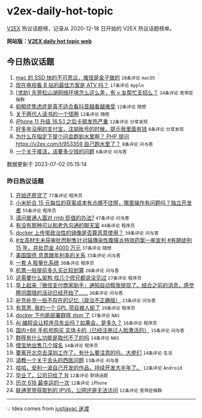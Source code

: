 # v2ex-daily-hot-topic

[V2EX](https://www.v2ex.com/) 热议话题榜，记录从 2020-12-18 日开始的 V2EX 热议话题榜单。

**网站版：[V2EX daily hot topic web](https://boojack.github.io/v2ex-daily-hot-topic-web/)**

## 今日热议话题

<!-- TODAY BEGIN -->

1. [mac 的 SSD 快的不可思议，难怪是金子做的](https://www.v2ex.com/t/953371) `28条评论` `macOS`
1. [现在电视看 B 站的最佳方案是 ATV 吗？](https://www.v2ex.com/t/953372) `17条评论` `Apple`
1. [[求助] 东莞松山湖网络环境怎么这么差，有 v 友帮忙支招么？](https://www.v2ex.com/t/953388) `14条评论` `宽带症候群`
1. [抑郁症焦虑症是真不适合看抖音越看越难受](https://www.v2ex.com/t/953384) `12条评论` `随想`
1. [关于两代人读书的一个怪圈](https://www.v2ex.com/t/953373) `12条评论` `随想`
1. [iPhone 11 升级 16.5.1 之后卡顿发热严重](https://www.v2ex.com/t/953370) `12条评论` `分享发现`
1. [好多年没用的支付宝，注销账号的时候，提示我里面有钱](https://www.v2ex.com/t/953386) `8条评论` `分享发现`
1. [为什么在指定下提个问会跑到水里啊？ PHP 提问 https://v2ex.com/t/953359 自己跑水里了？](https://www.v2ex.com/t/953365) `8条评论` `问与答`
1. [一个关于接活，该要多少钱的问题](https://www.v2ex.com/t/953391) `6条评论` `问与答`

数据更新于 2023-07-02 05:15:14

<!-- TODAY END -->

### 昨日热议话题

<!-- YESTERDAY BEGIN -->

1. [开始还房贷了](https://www.v2ex.com/t/953219) `77条评论` `程序员`
1. [小米折合 15 元每位的获客成本有点绷不住呀，哪里操作有问题吗？独立开发者](https://www.v2ex.com/t/953182) `55条评论` `程序员`
1. [请问普通人面对 rmb 贬值的办法?](https://www.v2ex.com/t/953320) `47条评论` `问与答`
1. [有没有那种可以和老外沟通的聊天室](https://www.v2ex.com/t/953208) `44条评论` `程序员`
1. [docker 上传带政治性的镜像是否算恶意使用？](https://www.v2ex.com/t/953284) `39条评论` `问与答`
1. [#女高材生未获审批而制售针对貓傳染性腹膜炎特效药案一审宣判 #有期徒刑 15 年，并处罚金 4000 万元](https://www.v2ex.com/t/953333) `37条评论` `随想`
1. [美国国债 息票跟年利率的关系](https://www.v2ex.com/t/953233) `33条评论` `问与答`
1. [一套 A 股量化系统](https://www.v2ex.com/t/953256) `30条评论` `程序员`
1. [机票一般提前多久买比较划算](https://www.v2ex.com/t/953196) `28条评论` `问与答`
1. [这需要什么架构 找几个师兄都说没见过](https://www.v2ex.com/t/953239) `27条评论` `程序员`
1. [早上起来『微信支付商家助手』通知自动帮我提现了。结合之前的消息，感觉腾讯围猎的活动已经开始了……](https://www.v2ex.com/t/953190) `26条评论` `问与答`
1. [补充补充一些不存在的记忆（政治不正确版）](https://www.v2ex.com/t/953346) `23条评论` `问与答`
1. [有意思, 我的一个 GPL 项目被人偷了](https://www.v2ex.com/t/953237) `19条评论` `程序员`
1. [docker 下也能部署群晖 dsm 了](https://www.v2ex.com/t/953215) `17条评论` `NAS`
1. [AI 编程会让程序员失业吗？如果会，是多久？](https://www.v2ex.com/t/953306) `16条评论` `程序员`
1. [国内+86 手机号购买 实体卡的（已经注册过人脸激活的）](https://www.v2ex.com/t/953330) `15条评论` `问与答`
1. [群晖有什么功能是取代不了的吗](https://www.v2ex.com/t/953277) `14条评论` `NAS`
1. [借宝地出售几个域名](https://www.v2ex.com/t/953268) `14条评论` `程序员`
1. [要离开北京去深圳工作了，有什么要注意的吗，大佬们](https://www.v2ex.com/t/953258) `14条评论` `生活`
1. [请教一个关于舌头的西医问题](https://www.v2ex.com/t/953339) `13条评论` `问与答`
1. [哈哈，安利一波自己开发的作品，持续开发大半年了。](https://www.v2ex.com/t/953314) `12条评论` `Android`
1. [毕业了，公司只给了 N](https://www.v2ex.com/t/953225) `12条评论` `职场话题`
1. [历次 618 最幸运的一次](https://www.v2ex.com/t/953197) `12条评论` `iPhone`
1. [联通宽带获取到的 IPV6，公网还是无法访问](https://www.v2ex.com/t/953183) `12条评论` `宽带症候群`

<!-- YESTERDAY END -->

---

💡 Idea comes from [justjavac 迷渡](https://github.com/justjavac/)
